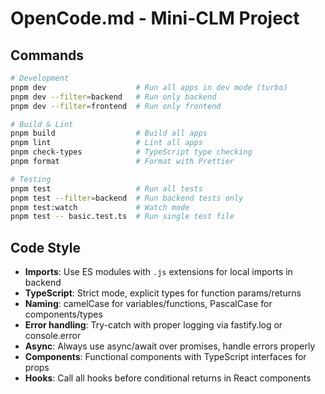# OpenCode.md - Mini-CLM Project

## Commands
```bash
# Development
pnpm dev                    # Run all apps in dev mode (turbo)
pnpm dev --filter=backend   # Run only backend
pnpm dev --filter=frontend  # Run only frontend

# Build & Lint
pnpm build                  # Build all apps
pnpm lint                   # Lint all apps
pnpm check-types            # TypeScript type checking
pnpm format                 # Format with Prettier

# Testing
pnpm test                   # Run all tests
pnpm test --filter=backend  # Run backend tests only
pnpm test:watch             # Watch mode
pnpm test -- basic.test.ts  # Run single test file
```

## Code Style
- **Imports**: Use ES modules with `.js` extensions for local imports in backend
- **TypeScript**: Strict mode, explicit types for function params/returns
- **Naming**: camelCase for variables/functions, PascalCase for components/types
- **Error handling**: Try-catch with proper logging via fastify.log or console.error
- **Async**: Always use async/await over promises, handle errors properly
- **Components**: Functional components with TypeScript interfaces for props
- **Hooks**: Call all hooks before conditional returns in React components